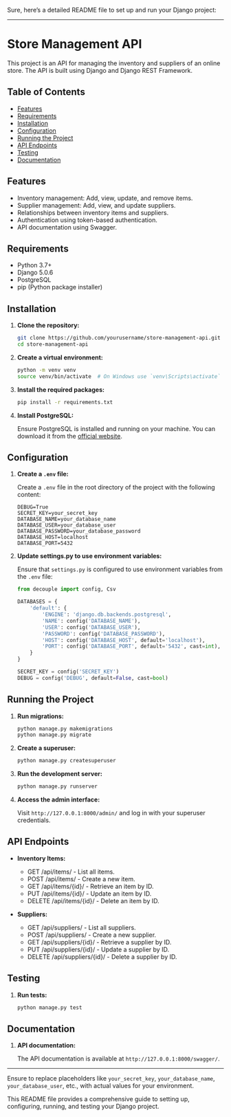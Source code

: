 Sure, here’s a detailed README file to set up and run your Django project:

---

# Store Management API

This project is an API for managing the inventory and suppliers of an online store. The API is built using Django and Django REST Framework.

## Table of Contents

- [Features](#features)
- [Requirements](#requirements)
- [Installation](#installation)
- [Configuration](#configuration)
- [Running the Project](#running-the-project)
- [API Endpoints](#api-endpoints)
- [Testing](#testing)
- [Documentation](#documentation)

## Features

- Inventory management: Add, view, update, and remove items.
- Supplier management: Add, view, and update suppliers.
- Relationships between inventory items and suppliers.
- Authentication using token-based authentication.
- API documentation using Swagger.

## Requirements

- Python 3.7+
- Django 5.0.6
- PostgreSQL
- pip (Python package installer)

## Installation

1. **Clone the repository:**

   ```bash
   git clone https://github.com/yourusername/store-management-api.git
   cd store-management-api
   ```

2. **Create a virtual environment:**

   ```bash
   python -m venv venv
   source venv/bin/activate  # On Windows use `venv\Scripts\activate`
   ```

3. **Install the required packages:**

   ```bash
   pip install -r requirements.txt
   ```

4. **Install PostgreSQL:**

   Ensure PostgreSQL is installed and running on your machine. You can download it from the [official website](https://www.postgresql.org/download/).

## Configuration

1. **Create a `.env` file:**

   Create a `.env` file in the root directory of the project with the following content:

   ```env
   DEBUG=True
   SECRET_KEY=your_secret_key
   DATABASE_NAME=your_database_name
   DATABASE_USER=your_database_user
   DATABASE_PASSWORD=your_database_password
   DATABASE_HOST=localhost
   DATABASE_PORT=5432
   ```

2. **Update settings.py to use environment variables:**

   Ensure that `settings.py` is configured to use environment variables from the `.env` file:

   ```python
   from decouple import config, Csv

   DATABASES = {
       'default': {
           'ENGINE': 'django.db.backends.postgresql',
           'NAME': config('DATABASE_NAME'),
           'USER': config('DATABASE_USER'),
           'PASSWORD': config('DATABASE_PASSWORD'),
           'HOST': config('DATABASE_HOST', default='localhost'),
           'PORT': config('DATABASE_PORT', default='5432', cast=int),
       }
   }

   SECRET_KEY = config('SECRET_KEY')
   DEBUG = config('DEBUG', default=False, cast=bool)
   ```

## Running the Project

1. **Run migrations:**

   ```bash
   python manage.py makemigrations
   python manage.py migrate
   ```

2. **Create a superuser:**

   ```bash
   python manage.py createsuperuser
   ```

3. **Run the development server:**

   ```bash
   python manage.py runserver
   ```

4. **Access the admin interface:**

   Visit `http://127.0.0.1:8000/admin/` and log in with your superuser credentials.

## API Endpoints

- **Inventory Items:**
  - GET /api/items/ - List all items.
  - POST /api/items/ - Create a new item.
  - GET /api/items/{id}/ - Retrieve an item by ID.
  - PUT /api/items/{id}/ - Update an item by ID.
  - DELETE /api/items/{id}/ - Delete an item by ID.

- **Suppliers:**
  - GET /api/suppliers/ - List all suppliers.
  - POST /api/suppliers/ - Create a new supplier.
  - GET /api/suppliers/{id}/ - Retrieve a supplier by ID.
  - PUT /api/suppliers/{id}/ - Update a supplier by ID.
  - DELETE /api/suppliers/{id}/ - Delete a supplier by ID.

## Testing

1. **Run tests:**

   ```bash
   python manage.py test
   ```

## Documentation

1. **API documentation:**

   The API documentation is available at `http://127.0.0.1:8000/swagger/`.

---

Ensure to replace placeholders like `your_secret_key`, `your_database_name`, `your_database_user`, etc., with actual values for your environment.

This README file provides a comprehensive guide to setting up, configuring, running, and testing your Django project.